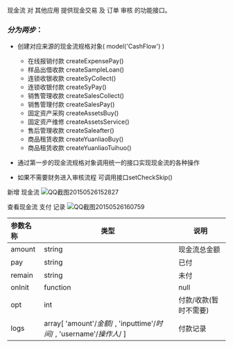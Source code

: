 现金流 对 其他应用 提供现金交易 及 订单 审核 的功能接口。
### _分为两步_：
- 创建对应来源的现金流规格对象( model('CashFlow') )
  - 在线报销付款 createExpensePay()
  - 样品出借收款 createSampleLoan()
  - 连锁收银收款 createSyCollect()
  - 连锁收银付款 createSyPay()
  - 销售管理收款 createSalesCollect()
  - 销售管理付款 createSalesPay()
  - 固定资产采购 createAssetsBuy()
  - 固定资产维修 createAssetsService()
  - 售后管理收款 createSaleafter()
  - 商品租赁收款 createYuanliaoBuy()
  - 商品租赁收款 createYuanliaoTuihuo() 
- 通过第一步的现金流规格对象调用统一的接口实现现金流的各种操作

- 如果不需要财务进入审核流程 可调用接口setCheckSkip()

新增 现金流
![QQ截图20150526152827](http://192.168.1.240/uploads/ranmufei/apps/7014d2b354/QQ%E6%88%AA%E5%9B%BE20150526152827.png)

查看现金流 支付 记录
 ![QQ截图20150526160759](http://192.168.1.240/uploads/ranmufei/apps/57777815be/QQ%E6%88%AA%E5%9B%BE20150526160759.png)

| 参数名称  |     类型|说明|
|:-------- | ------| -------- |
|amount| string| 现金流总金额|
|pay| string| 已付 |
|remain| string | 未付 |
|onInit| function| null | 组件初始化后的回调 |
|opt | int | 付款/收款(暂时不需要) |
|logs| array[ 'amount'/*金额*/ , 'inputtime'/*时间*/ , 'username'/*操作人*/ ] | 付款记录  | 